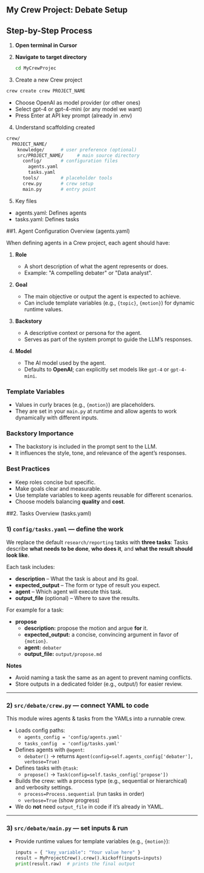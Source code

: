 ## My Crew Project: Debate Setup

## Step-by-Step Process
1. **Open terminal in Cursor**

2. **Navigate to target directory**
   ```bash
   cd MyCrewProjec
   ```

3. Create a new Crew project

```bash
crew create crew PROJECT_NAME
```
- Choose OpenAI as model provider (or other ones)
- Select gpt-4 or gpt-4-mini (or any model we want)
- Press Enter at API key prompt (already in .env)

4. Understand scaffolding created
```bash
crew/
  PROJECT_NAME/
    knowledge/      # user preference (optional)
    src/PROJECT_NAME/     # main source directory
      config/       # configuration files
        agents.yaml
        tasks.yaml
      tools/        # placeholder tools
      crew.py       # crew setup
      main.py       # entry point
```
5. Key files

- agents.yaml: Defines agents
- tasks.yaml: Defines tasks

##1. Agent Configuration Overview (agents.yaml)

When defining agents in a Crew project, each agent should have:

1. **Role**  
   - A short description of what the agent represents or does.  
   - Example: "A compelling debater" or "Data analyst".

2. **Goal**  
   - The main objective or output the agent is expected to achieve.  
   - Can include template variables (e.g., `{topic}`, `{motion}`) for dynamic runtime values.

3. **Backstory**  
   - A descriptive context or persona for the agent.  
   - Serves as part of the system prompt to guide the LLM’s responses.

4. **Model**  
   - The AI model used by the agent.  
   - Defaults to **OpenAI**; can explicitly set models like `gpt-4` or `gpt-4-mini`.

### Template Variables
- Values in curly braces (e.g., `{motion}`) are placeholders.  
- They are set in your `main.py` at runtime and allow agents to work dynamically with different inputs.

### Backstory Importance
- The backstory is included in the prompt sent to the LLM.
- It influences the style, tone, and relevance of the agent’s responses.

### Best Practices
- Keep roles concise but specific.
- Make goals clear and measurable.
- Use template variables to keep agents reusable for different scenarios.
- Choose models balancing **quality** and **cost**.

##2. Tasks Overview (tasks.yaml)

### 1) `config/tasks.yaml` — define the work
We replace the default `research/reporting` tasks with **three tasks**:
Tasks describe **what needs to be done**, **who does it**, and **what the result should look like**.

Each task includes:

- **description** – What the task is about and its goal.
- **expected_output** – The form or type of result you expect.
- **agent** – Which agent will execute this task.
- **output_file** (optional) – Where to save the results.

For example for a task:
- **propose**
  - **description:** propose the motion and argue **for** it.
  - **expected_output:** a concise, convincing argument in favor of `{motion}`.
  - **agent:** `debater`
  - **output_file:** `output/propose.md`

**Notes**
- Avoid naming a task the same as an agent to prevent naming conflicts.
- Store outputs in a dedicated folder (e.g., output/) for easier review.

---

### 2) `src/debate/crew.py` — connect YAML to code
This module wires agents & tasks from the YAMLs into a runnable crew.

- Loads config paths:
  - `agents_config = 'config/agents.yaml'`
  - `tasks_config  = 'config/tasks.yaml'`
- Defines agents with `@agent`:
  - `debater()` → returns `Agent(config=self.agents_config['debater'], verbose=True)`
- Defines tasks with `@task`:
  - `propose()` → `Task(config=self.tasks_config['propose'])`
- Builds the crew:
with a process type (e.g., sequential or hierarchical) and verbosity settings.
  - `process=Process.sequential` (run tasks in order)
  - `verbose=True` (show progress)
- We do **not** need `output_file` in code if it’s already in YAML.

---

### 3) `src/debate/main.py` — set inputs & run
- Provide runtime values for template variables (e.g., `{motion}`):
  ```python
  inputs = { "key_variable": "Your value here" }
  result = MyProjectCrew().crew().kickoff(inputs=inputs)
  print(result.raw)  # prints the final output
   ```


